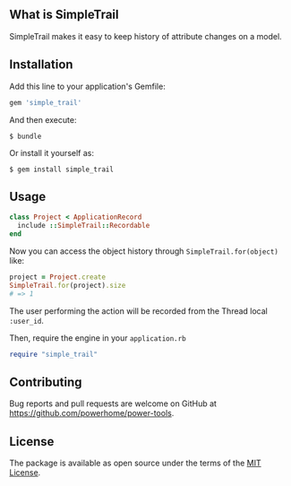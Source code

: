 ## What is SimpleTrail

SimpleTrail makes it easy to keep history of attribute changes on a model.


## Installation

Add this line to your application's Gemfile:

```ruby
gem 'simple_trail'
```

And then execute:

    $ bundle

Or install it yourself as:

    $ gem install simple_trail

## Usage

```ruby
class Project < ApplicationRecord
  include ::SimpleTrail::Recordable
end
```

Now you can access the object history through `SimpleTrail.for(object)` like:

```ruby
project = Project.create
SimpleTrail.for(project).size
# => 1
```

The user performing the action will be recorded from the Thread local `:user_id`.


Then, require the engine in your `application.rb`

```ruby
require "simple_trail"
```

## Contributing

Bug reports and pull requests are welcome on GitHub at https://github.com/powerhome/power-tools.

## License

The package is available as open source under the terms of the [MIT License](https://opensource.org/licenses/MIT).
